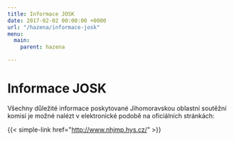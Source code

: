 ```yaml
---
title: Informace JOSK
date: 2017-02-02 00:00:00 +0000
url: "/hazena/informace-josk"
menu:
  main:
    parent: hazena

---
```

# Informace JOSK

Všechny důležité informace poskytované Jihomoravskou oblastní soutěžní komisí je možné nalézt v elektronické podobě na oficiálních stránkách:

{{< simple-link href="http://www.nhjmp.hys.cz/" >}}
